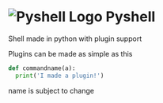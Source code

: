 # ![Pyshell Logo](https://raw.githubusercontent.com/ErrorTheProgrammer/Pyshell/main/READMEassets/Pyshelllogo.png) Pyshell
Shell made in python with plugin support

Plugins can be made as simple as this
```python
def commandname(a):
  print('I made a plugin!')
```

name is subject to change
